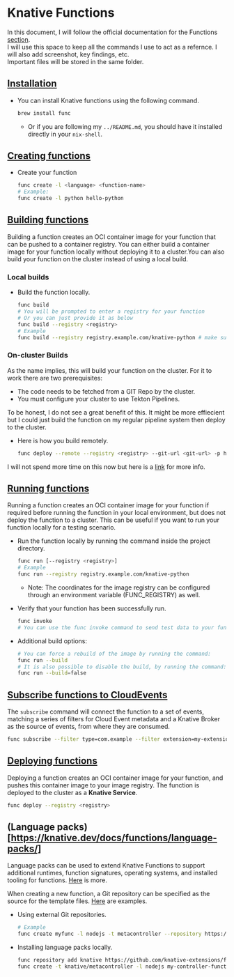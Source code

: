 # Knative Functions

In this document, I will follow the official documentation for the Functions [section](https://knative.dev/docs/functions/).\
I will use this space to keep all the commands I use to act as a refernce. I will also add screenshot, key findings, etc.\
Important files will be stored in the same folder.

## [Installation](https://knative.dev/docs/functions/install-func/)

- You can install Knative functions using the following command.
  ```bash
  brew install func
  ```
  - Or if you are following my `../README.md`, you should have it installed directly in your `nix-shell`.

## [Creating functions](https://knative.dev/docs/functions/creating-functions/)

- Create your function
  ```bash
  func create -l <language> <function-name>
  # Example:
  func create -l python hello-python
  ```

## [Building functions](https://knative.dev/docs/functions/building-functions/)

Building a function creates an OCI container image for your function that can be pushed to a container registry. You can either build a container image for your function locally without deploying it to a cluster.You can also build your function on the cluster instead of using a local build.

### Local builds

- Build the function locally.
  ```bash
  func build
  # You will be prompted to enter a registry for your function
  # Or you can just provide it as below
  func build --registry <registry>
  # Example
  func build --registry registry.example.com/knative-python # make sure your are in the function's directory
  ```
 
 ### On-cluster Builds

 As the name implies, this will build your function on the cluster. For it to work there are two prerequisites:

 - The code needs to be fetched from a GIT Repo by the cluster.
 - You must configure your cluster to use Tekton Pipelines.
 
 To be honest, I do not see a great benefit of this. It might be more effiecient but I could just build the function on my regular pipeline system then deploy to the cluster.

 - Here is how you build remotely.
    ```bash
    func deploy --remote --registry <registry> --git-url <git-url> -p hello
    ```

I will not spend more time on this now but here is a [link](https://github.com/knative/func/blob/main/docs/building-functions/on_cluster_build.md) for more info.

## [Running functions](https://knative.dev/docs/functions/running-functions/)

Running a function creates an OCI container image for your function if required before running the function in your local environment, but does not deploy the function to a cluster. This can be useful if you want to run your function locally for a testing scenario.

- Run the function locally by running the command inside the project directory.
  ```bash
  func run [--registry <registry>]
  # Example
  func run --registry registry.example.com/knative-python
  ```
  - Note: The coordinates for the image registry can be configured through an environment variable (FUNC_REGISTRY) as well.

- Verify that your function has been successfully run.
  ```bash
  func invoke
  # You can use the func invoke command to send test data to your function with the --data flag.
  ```

- Additional build options:
  ```bash
  # You can force a rebuild of the image by running the command:
  func run --build
  # It is also possible to disable the build, by running the command:
  func run --build=false
  ```


## [Subscribe functions to CloudEvents](https://knative.dev/docs/functions/subscribing-functions/)

The `subscribe` command will connect the function to a set of events, matching a series of filters for Cloud Event metadata and a Knative Broker as the source of events, from where they are consumed.

```bash
func subscribe --filter type=com.example --filter extension=my-extension-value --source my-broker
```

## [Deploying functions](https://knative.dev/docs/functions/deploying-functions/)

Deploying a function creates an OCI container image for your function, and pushes this container image to your image registry. The function is deployed to the cluster as a **Knative Service**.

```bash
func deploy --registry <registry>
```

## (Language packs)[https://knative.dev/docs/functions/language-packs/]

Language packs can be used to extend Knative Functions to support additional runtimes, function signatures, operating systems, and installed tooling for functions. [Here](https://github.com/knative/func/blob/main/docs/language-packs/language-pack-contract.md) is more.

When creating a new function, a Git repository can be specified as the source for the template files. [Here](https://github.com/knative-extensions/func-tastic) are examples.

- Using external Git repositories.
  ```bash
  # Example
  func create myfunc -l nodejs -t metacontroller --repository https://github.com/knative-extensions/func-tastic
  ```

- Installing language packs locally.
  ```bash
  func repository add knative https://github.com/knative-extensions/func-tastic
  func create -t knative/metacontroller -l nodejs my-controller-function
  ```

  